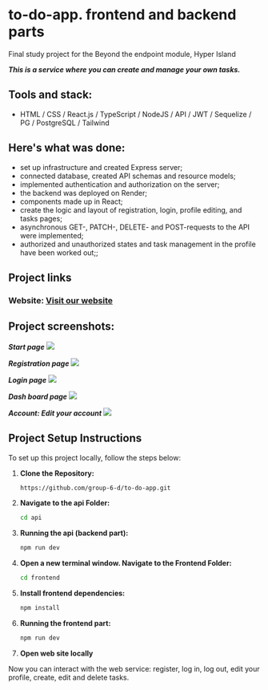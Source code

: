 # to-do-app. frontend and backend parts
Final study project for the Beyond the endpoint module, Hyper Island

***This is a service where you can create and manage your own tasks.***

## Tools and stack: 
* HTML / CSS / React.js / TypeScript / NodeJS /  API / JWT / Sequelize / PG / PostgreSQL / Tailwind
  
## Here's what was done:
* set up infrastructure and created Express server;
* connected database, created API schemas and resource models;
* implemented authentication and authorization on the server;
* the backend was deployed on Render;
* components made up in React;
* create the logic and layout of registration, login, profile editing, and tasks pages;
* asynchronous GET-, PATCH-, DELETE- and POST-requests to the API were implemented;
* authorized and unauthorized states and task management in the profile have been worked out;;

## Project links
### Website: [Visit our website](https://to-do-app-git-main-g6d.vercel.app/)

## Project screenshots:
***Start page***
![](./)

***Registration page***
![](./)

***Login page***
![](./)

***Dash board page***
![](./)

***Account: Edit your account***
![](./)


## Project Setup Instructions
To set up this project locally, follow the steps below:

1. **Clone the Repository:**

    ```bash
    https://github.com/group-6-d/to-do-app.git
    ```
3. **Navigate to the api Folder:**

    ```bash
    cd api
    ```
4. **Running the api (backend part):**
   
    ```bash
    npm run dev
    ```
5. **Open a new terminal window. Navigate to the Frontend Folder:**

    ```bash
    cd frontend
    ```

6. **Install frontend dependencies:**

    ```bash
    npm install
    ```
7. **Running the frontend part:**

    ```bash
    npm run dev
    ```    

8. **Open web site locally**

Now you can interact with the web service: register, log in, log out, edit your profile, create, edit and delete tasks.
    

